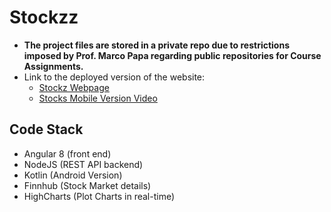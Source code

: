 # Stockzz

- **The project files are stored in a private repo due to restrictions imposed by Prof. Marco Papa regarding public repositories for Course Assignments.**
- Link to the deployed version of the website:
  - [Stockz Webpage](https://frontend-dot-stockzangular.wl.r.appspot.com/search/home)
  - [Stocks Mobile Version Video](https://drive.google.com/file/d/1uR1zb72KCK8pYoCV-_QJNeiqnRpn_29f/view?usp=sharing)

## Code Stack
- Angular 8 (front end)
- NodeJS (REST API backend)
- Kotlin (Android Version)
- Finnhub (Stock Market details)
- HighCharts (Plot Charts in real-time)
